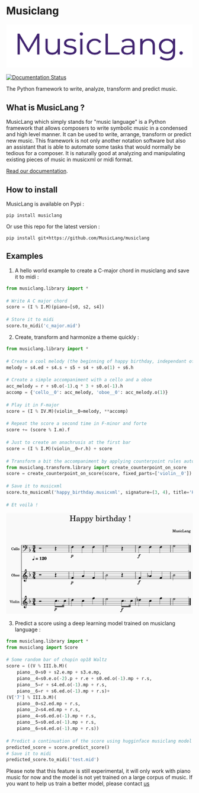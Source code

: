 Musiclang
=========

![MusicLang logo](https://github.com/MusicLang/musiclang/blob/main/documentation/images/MusicLang.png?raw=true "MusicLang")


[![Documentation Status](https://readthedocs.org/projects/musiclang/badge/?version=latest)](https://musiclang.readthedocs.io/en/latest/?badge=latest)

The Python framework to write, analyze, transform and predict music.


What is MusicLang ?
--------------------

MusicLang which simply stands for "music language" is a Python framework
that allows composers to write symbolic music in a condensed and high level manner.
It can be used to write, arrange, transform or predict new music.
This framework is not only another notation software but also
an assistant that is able to automate some tasks that would normally be tedious for a composer.
It is naturally good at analyzing and manipulating existing
pieces of music in musicxml or midi format.

[Read our documentation](https://musiclang.readthedocs.io/en/latest).


How to install
--------------

MusicLang is available on Pypi :

```
pip install musiclang
```

Or use this repo for the latest version :

```
pip install git+https://github.com/MusicLang/musiclang
```
    

Examples
---------

1. A hello world example to create a C-major chord in musiclang and save it to midi :

```python
from musiclang.library import *

# Write A C major chord
score = (I % I.M)(piano=[s0, s2, s4])

# Store it to midi
score.to_midi('c_major.mid')
```

2. Create, transform and harmonize a theme quickly : 

```python
from musiclang.library import *

# Create a cool melody (the beginning of happy birthday, independant of any harmonic context)
melody = s4.ed + s4.s + s5 + s4 + s0.o(1) + s6.h

# Create a simple accompaniment with a cello and a oboe
acc_melody = r + s0.o(-1).q * 3 + s0.o(-1).h
accomp = {'cello__0': acc_melody, 'oboe__0': acc_melody.o(1)}

# Play it in F-major
score = (I % IV.M)(violin__0=melody, **accomp)

# Repeat the score a second time in F-minor and forte
score += (score % I.m).f

# Just to create an anachrusis at the first bar
score = (I % I.M)(violin__0=r.h) + score

# Transform a bit the accompaniment by applying counterpoint rules automatically
from musiclang.transform.library import create_counterpoint_on_score
score = create_counterpoint_on_score(score, fixed_parts=['violin__0'])

# Save it to musicxml
score.to_musicxml('happy_birthday.musicxml', signature=(3, 4), title='Happy birthday !')

# Et voilà !
```
![Happy birthday score](https://github.com/MusicLang/musiclang/blob/main/documentation/images/happy_birthday.png?raw=true "Happy Birthday")


3. Predict a score using a deep learning model trained on musiclang language :

```python
from musiclang.library import *
from musiclang import Score

# Some random bar of chopin op18 Waltz
score = ((V % III.b.M)(
	piano__0=s0 + s2.e.mp + s3.e.mp, 
	piano__4=s0.e.o(-2).p + r.e + s0.ed.o(-1).mp + r.s, 
	piano__5=r + s4.ed.o(-1).mp + r.s, 
	piano__6=r + s6.ed.o(-1).mp + r.s)+ 
(V['7'] % III.b.M)(
	piano__0=s2.ed.mp + r.s, 
	piano__2=s4.ed.mp + r.s, 
	piano__4=s6.ed.o(-1).mp + r.s, 
	piano__5=s0.ed.o(-1).mp + r.s, 
	piano__6=s4.ed.o(-1).mp + r.s))

# Predict a continuation of the score using hugginface musiclang model
predicted_score = score.predict_score()
# Save it to midi
predicted_score.to_midi('test.mid')
```

Please note that this feature is still experimental, it will only work with
piano music for now and the model is not yet trained on a large corpus of music.
If you want to help us train a better model, please contact [us](mailto:fgardin.pro@gmail.com)


